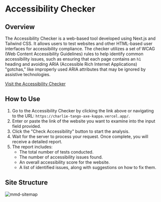 # Accessibility Checker

## Overview

The Accessibility Checker is a web-based tool developed using Next.js and Tailwind CSS. It allows users to test websites and other HTML-based user interfaces for accessibility compliance. The checker utilizes a set of WCAG (Web Content Accessibility Guidelines) rules to help identify common accessibility issues, such as ensuring that each page contains an `h1` heading and avoiding ARIA (Accessible Rich Internet Applications) "gotchas," like improperly used ARIA attributes that may be ignored by assistive technologies.

[Visit the Accessibility Checker](https://charlie-tango-axe-kappa.vercel.app/)

## How to Use

1. Go to the Accessibility Checker by clicking the link above or navigating to the URL: `https://charlie-tango-axe-kappa.vercel.app/`.
2. Enter or paste the link of the website you want to examine into the input field provided.
3. Click the "Check Accessibility" button to start the analysis.
4. Wait for the server to process your request. Once complete, you will receive a detailed report.
5. The report includes:
   - The total number of tests conducted.
   - The number of accessibility issues found.
   - An overall accessibility score for the website.
   - A list of identified issues, along with suggestions on how to fix them.

## Site Structure

![mmd-sitemap](https://github.com/user-attachments/assets/ed83fb64-b6e6-45b9-bc08-46351221c4c6)
